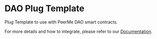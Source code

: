# DAO Plug Template

Plug Template to use with PeerMe DAO smart contracts.

For more details and how to integrate, please refer to our [Documentation](https://know.peerme.io/daos/plugging.html#integration).
